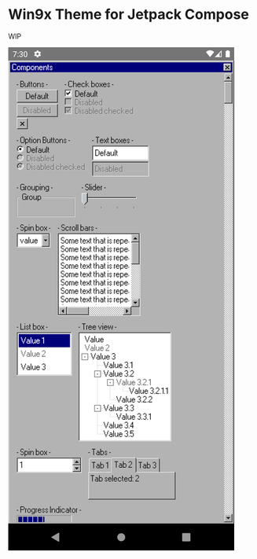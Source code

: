 # Win9x Theme for Jetpack Compose

WIP

![win9x_compose_components.png](screenshots/win9x_compose_components.png)

